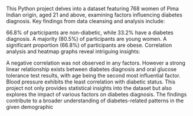 This Python project delves into a dataset featuring 768 women of Pima Indian origin, aged 21 and above, examining factors influencing diabetes diagnosis. Key findings from data cleansing and analysis include:

66.8% of participants are non-diabetic, while 33.2% have a diabetes diagnosis.
A majority (80.5%) of participants are young women.
A significant proportion (66.8%) of participants are obese.
Correlation analysis and heatmap graphs reveal intriguing insights:

A negative correlation was not observed in any factors. However a strong linear relationship exists between diabetes diagnosis and oral glucose tolerance test results, with age being the second most influential factor.
Blood pressure exhibits the least correlation with diabetic status.
This project not only provides statistical insights into the dataset but also explores the impact of various factors on diabetes diagnosis. The findings contribute to a broader understanding of diabetes-related patterns in the given demographic
